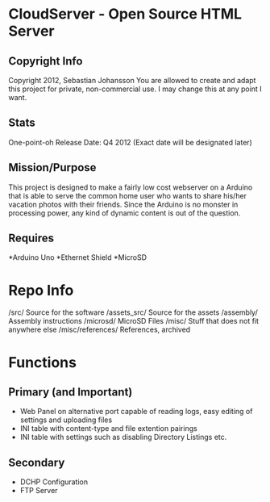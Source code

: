 CloudServer - Open Source HTML Server
===========
Copyright Info
-----------
Copyright 2012, Sebastian Johansson
You are allowed to create and adapt this project for private, non-commercial use. I may change this at any point I want.

Stats
-----------
One-point-oh Release Date: Q4 2012 (Exact date will be designated later)

Mission/Purpose
-----------
This project is designed to make a fairly low cost webserver on a Arduino that is able to serve the common home user
who wants to share his/her vacation photos with their friends. Since the Arduino is no monster in processing power, any kind of
dynamic content is out of the question.

Requires
-----------
*Arduino Uno
*Ethernet Shield
*MicroSD

Repo Info
===========
/src/				Source for the software
/assets_src/		Source for the assets
/assembly/			Assembly instructions
/microsd/			MicroSD Files
/misc/				Stuff that does not fit anywhere else
/misc/references/	References, archived

Functions
===========
Primary (and Important)
-----------
* Web Panel on alternative port capable of reading logs, easy editing of settings and uploading files
* INI table with content-type and file extention pairings
* INI table with settings such as disabling Directory Listings etc.

Secondary
-----------
* DCHP Configuration
* FTP Server